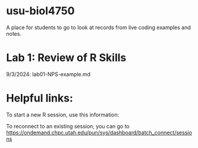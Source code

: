 # usu-biol4750
A place for students to go to look at records from live coding examples and notes.

# Lab 1: Review of R Skills
9/3/2024: lab01-NPS-example.md





# Helpful links:
To start a new R session, use this information:

To reconnect to an existing session, you can go to https://ondemand.chpc.utah.edu/pun/sys/dashboard/batch_connect/sessions
